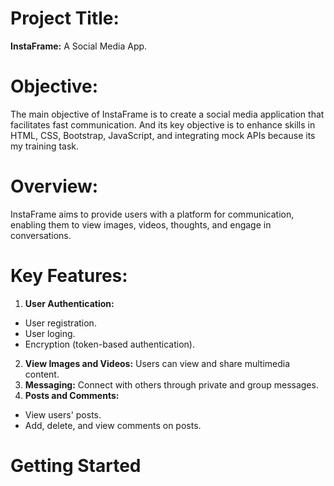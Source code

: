 # Project Title:
**InstaFrame:** A Social Media App.

# Objective:
The main objective of InstaFrame is to create a social media application that facilitates fast communication. And its key objective is to enhance skills in HTML, CSS, Bootstrap, JavaScript, and integrating mock APIs because its my training task.   

# Overview:
InstaFrame aims to provide users with a platform for communication, enabling them to view images, videos, thoughts, and engage in conversations.

# Key Features:
1. **User Authentication:**
- User registration.
- User loging. 
- Encryption (token-based authentication).
2. **View Images and Videos:** Users can view and share multimedia content.
3. **Messaging:** Connect with others through private and group messages.
4. **Posts and Comments:**
- View users' posts.
- Add, delete, and view comments on posts.

# Getting Started
